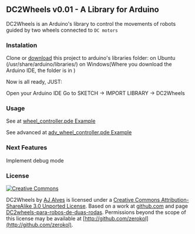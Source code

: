## DC2Wheels v0.01 - A Library for Arduino

DC2Wheels is an Arduino's library to control the movements of robots guided by two wheels connected to `DC motors`

### Instalation

Clone or [download](https://github.com/zerokol/DC2Wheels/downloads) this project to arduino's libraries folder:
on Ubuntu (/usr/share/arduino/libraries/) on Windows(Where you download the Arduino IDE, the folder is in )

Now is all ready, JUST:

Open your Arduino IDE
Go to SKETCH → IMPORT LIBRARY → DC2Wheels

### Usage

See at [wheel_controller.pde Example](http://github.com/zerokol/DC2Wheels/blob/master/examples/wheel_controller/wheel_controller.pde)

See advanced at [adv_wheel_controller.pde Example](http://github.com/zerokol/DC2Wheels/blob/master/examples/advanced_wheel_controller/adv_wheel_controller.pde)

### Next Features

Implement debug mode

### License

[![Creative Commons](http://i.creativecommons.org/l/by-sa/3.0/88x31.png)](http://creativecommons.org/licenses/by-sa/3.0/)

DC2Wheels by [AJ Alves](http://zerokol.com) is licensed under a [Creative Commons Attribution-ShareAlike 3.0 Unported License](http://creativecommons.org/licenses/by-sa/3.0/).
Based on a work at [github.com](http://github.com/zerokol/DC2Wheels) and page [DC2wheels-para-robos-de-duas-rodas](http://www.zerokol.com/2012/05/DC2wheels-para-robos-de-duas.html).
Permissions beyond the scope of this license may be available at [http://github.com/zerokol](http://github.com/zerokol).